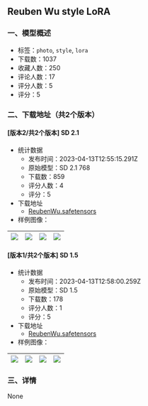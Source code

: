 ## Reuben Wu style LoRA
### 一、模型概述

- 标签：`photo`, `style`, `lora`
- 下载数：1037
- 收藏人数：250
- 评论人数：17
- 评分人数：5
- 评分：5

### 二、下载地址（共2个版本）

#### [版本2/共2个版本] SD 2.1

- 统计数据
  - 发布时间：2023-04-13T12:55:15.291Z
  - 原始模型：SD 2.1 768
  - 下载数：859
  - 评分人数：4
  - 评分：5
- 下载地址
  - [ReubenWu.safetensors](https://civitai.com/api/download/models/42944)
- 样例图像：

| <img src="https://image.civitai.com/xG1nkqKTMzGDvpLrqFT7WA/456aba84-aefd-4cd0-6e32-3941f9a33e00/width=450/470551.jpeg" /> | <img src="https://image.civitai.com/xG1nkqKTMzGDvpLrqFT7WA/574c995c-f4b0-405c-9ef5-aedcea33f700/width=450/470546.jpeg" /> | <img src="https://image.civitai.com/xG1nkqKTMzGDvpLrqFT7WA/8e5dd9f5-78f5-46f4-d095-1dc7ca04b100/width=450/470547.jpeg" /> | <img src="https://image.civitai.com/xG1nkqKTMzGDvpLrqFT7WA/fa4d8d9b-d74b-4546-4d12-58e633ae2400/width=450/470545.jpeg" /> |
| ---- | ---- | ---- | ---- |

#### [版本1/共2个版本] SD 1.5

- 统计数据
  - 发布时间：2023-04-13T12:58:00.259Z
  - 原始模型：SD 1.5
  - 下载数：178
  - 评分人数：1
  - 评分：5
- 下载地址
  - [ReubenWu.safetensors](https://civitai.com/api/download/models/43878)
- 样例图像：

| <img src="https://image.civitai.com/xG1nkqKTMzGDvpLrqFT7WA/f5b8d154-b1cd-468a-be74-be7919345f00/width=450/478982.jpeg" /> | <img src="https://image.civitai.com/xG1nkqKTMzGDvpLrqFT7WA/fd6c3587-7d3f-4ee8-1935-c72b57ae2100/width=450/478984.jpeg" /> | <img src="https://image.civitai.com/xG1nkqKTMzGDvpLrqFT7WA/ab59ac68-3c51-4c16-a665-53a4ce05cc00/width=450/478986.jpeg" /> | <img src="https://image.civitai.com/xG1nkqKTMzGDvpLrqFT7WA/61515399-19c8-44c8-4a1e-bf0c4720c900/width=450/478985.jpeg" /> |
| ---- | ---- | ---- | ---- |


### 三、详情
None